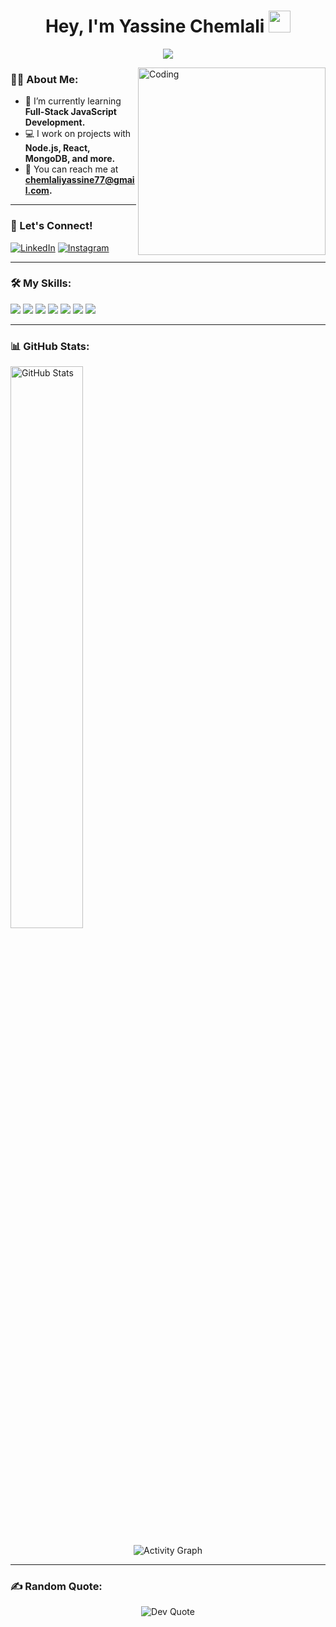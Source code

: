 <h1 align="center"><b>Hey, I'm Yassine Chemlali</b> <img src="https://media.giphy.com/media/hvRJCLFzcasrR4ia7z/giphy.gif" width="35"></h1>
<p align="center">
  <a href="https://github.com/DenverCoder1/readme-typing-svg">
    <img src="https://readme-typing-svg.herokuapp.com?font=Time+New+Roman&color=cyan&size=25&center=true&vCenter=true&width=600&height=100&lines=Hey!+I'm+Yassine+Chemlali..&hearts;++;Full-stack+JavaScript+Developer;Passionate+about+learning+and+coding;">
  </a>
</p>

<!-- About Me Section -->
<img align="right" width="300px" alt="Coding" src="https://media.giphy.com/media/qgQUggAC3Pfv687qPC/giphy.gif">

### 🧑‍💻 About Me:
- 🌱 I’m currently learning **Full-Stack JavaScript Development.**
- 💻 I work on projects with **Node.js, React, MongoDB, and more.**
- 📧 You can reach me at **chemlaliyassine77@gmail.com.**

---

### 🤝 Let's Connect!
[![LinkedIn](https://img.shields.io/badge/-Yassine%20Chemlali-blue?style=flat&logo=Linkedin&logoColor=white)](https://www.linkedin.com/in/yassine%20chemlali/)
 [![Instagram](https://img.shields.io/badge/-Yassine%20Chemlali-orange?style=flat&logo=Instagram&logoColor=white)](https://www.instagram.com/in/yassine_chemlalii/)


---

### 🛠️ My Skills:
<p>
  <img src="https://img.shields.io/badge/JavaScript-F7DF1E?style=flat&logo=javascript&logoColor=black">
  <img src="https://img.shields.io/badge/Node.js-43853D?style=flat&logo=node.js&logoColor=white">
  <img src="https://img.shields.io/badge/React-61DAFB?style=flat&logo=react&logoColor=black">
  <img src="https://img.shields.io/badge/HTML5-E34F26?style=flat&logo=html5&logoColor=white">
  <img src="https://img.shields.io/badge/CSS3-1572B6?style=flat&logo=css3&logoColor=white">
  <img src="https://img.shields.io/badge/MongoDB-4EA94B?style=flat&logo=mongodb&logoColor=white">
  <img src="https://img.shields.io/badge/TailwindCSS-06B6D4?style=flat&logo=tailwindcss&logoColor=white">
</p>

---

### 📊 GitHub Stats:
<p>
  <img src="https://github-readme-stats.vercel.app/api?username=yassine508&show_icons=true&theme=radical" width="48%" alt="GitHub Stats">
</p>

<p align="center">
  <img src="https://github-readme-activity-graph.vercel.app/graph?username=yassine508&theme=react-dark" alt="Activity Graph">
</p>


---

### ✍️ Random Quote:
<p align="center">
  <img src="https://quotes-github-readme.vercel.app/api?type=horizontal&theme=radical" alt="Dev Quote">
</p>
